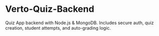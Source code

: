 # Verto-Quiz-Backend
Quiz App backend with Node.js &amp; MongoDB. Includes secure auth, quiz creation, student attempts, and auto-grading logic.
